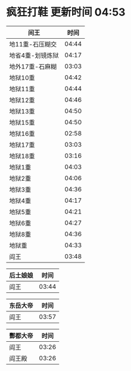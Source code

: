 # 疯狂打鞋 更新时间 04:53

| 间王   | 时间    |
|--------|-------|
| 地11重-石压糊交 | 04:44 |
| 地省4重-划镜炼狱 | 04:17 |
| 地外17重-石麻糊 | 03:03 |
| 地狱10重 | 04:42 |
| 地狱11重 | 04:44 |
| 地狱12重 | 04:46 |
| 地狱13重 | 04:50 |
| 地狱15重 | 04:50 |
| 地狱16重 | 02:58 |
| 地狱17重 | 03:03 |
| 地狱18重 | 03:16 |
| 地狱1重 | 04:03 |
| 地狱2重 | 04:06 |
| 地狱3重 | 04:36 |
| 地狱4重 | 04:17 |
| 地狱5重 | 04:21 |
| 地狱6重 | 04:27 |
| 地狱8重 | 04:36 |
| 地狱重 | 04:33 |
| 阎王 | 03:48 |

| 后土娘娘   | 时间    |
|--------|-------|
| 阎王 | 03:44 |

| 东岳大帝   | 时间    |
|--------|-------|
| 阎王 | 03:57 |

| 酆都大帝   | 时间    |
|--------|-------|
| 阎王 | 03:26 |
| 阎王殿 | 03:26 |